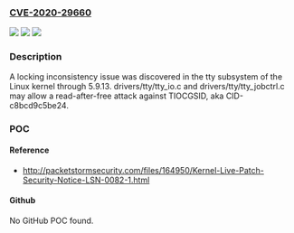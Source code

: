 ### [CVE-2020-29660](https://cve.mitre.org/cgi-bin/cvename.cgi?name=CVE-2020-29660)
![](https://img.shields.io/static/v1?label=Product&message=n%2Fa&color=blue)
![](https://img.shields.io/static/v1?label=Version&message=n%2Fa&color=blue)
![](https://img.shields.io/static/v1?label=Vulnerability&message=n%2Fa&color=brighgreen)

### Description

A locking inconsistency issue was discovered in the tty subsystem of the Linux kernel through 5.9.13. drivers/tty/tty_io.c and drivers/tty/tty_jobctrl.c may allow a read-after-free attack against TIOCGSID, aka CID-c8bcd9c5be24.

### POC

#### Reference
- http://packetstormsecurity.com/files/164950/Kernel-Live-Patch-Security-Notice-LSN-0082-1.html

#### Github
No GitHub POC found.

